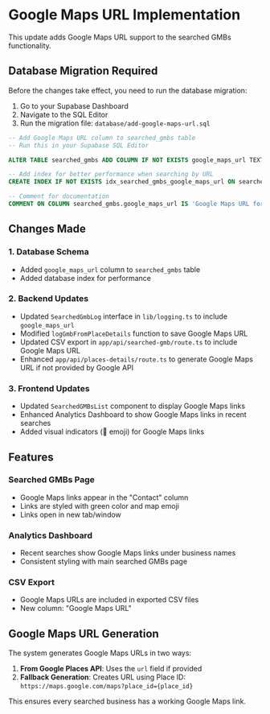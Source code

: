 # Google Maps URL Implementation

This update adds Google Maps URL support to the searched GMBs functionality.

## Database Migration Required

Before the changes take effect, you need to run the database migration:

1. Go to your Supabase Dashboard
2. Navigate to the SQL Editor
3. Run the migration file: `database/add-google-maps-url.sql`

```sql
-- Add Google Maps URL column to searched_gmbs table
-- Run this in your Supabase SQL Editor

ALTER TABLE searched_gmbs ADD COLUMN IF NOT EXISTS google_maps_url TEXT;

-- Add index for better performance when searching by URL
CREATE INDEX IF NOT EXISTS idx_searched_gmbs_google_maps_url ON searched_gmbs(google_maps_url);

-- Comment for documentation
COMMENT ON COLUMN searched_gmbs.google_maps_url IS 'Google Maps URL for the searched business location';
```

## Changes Made

### 1. Database Schema
- Added `google_maps_url` column to `searched_gmbs` table
- Added database index for performance

### 2. Backend Updates
- Updated `SearchedGmbLog` interface in `lib/logging.ts` to include `google_maps_url`
- Modified `logGmbFromPlaceDetails` function to save Google Maps URL
- Updated CSV export in `app/api/searched-gmb/route.ts` to include Google Maps URL
- Enhanced `app/api/places-details/route.ts` to generate Google Maps URL if not provided by Google API

### 3. Frontend Updates
- Updated `SearchedGMBsList` component to display Google Maps links
- Enhanced Analytics Dashboard to show Google Maps links in recent searches
- Added visual indicators (📍 emoji) for Google Maps links

## Features

### Searched GMBs Page
- Google Maps links appear in the "Contact" column
- Links are styled with green color and map emoji
- Links open in new tab/window

### Analytics Dashboard
- Recent searches show Google Maps links under business names
- Consistent styling with main searched GMBs page

### CSV Export
- Google Maps URLs are included in exported CSV files
- New column: "Google Maps URL"

## Google Maps URL Generation

The system generates Google Maps URLs in two ways:

1. **From Google Places API**: Uses the `url` field if provided
2. **Fallback Generation**: Creates URL using Place ID: `https://maps.google.com/maps?place_id={place_id}`

This ensures every searched business has a working Google Maps link.
